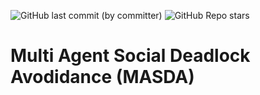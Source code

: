 ![GitHub last commit (by committer)](https://img.shields.io/github/last-commit/abj247/MASDA)
![GitHub Repo stars](https://img.shields.io/github/stars/abj247/MASDA)



# Multi Agent Social Deadlock Avodidance (MASDA)
